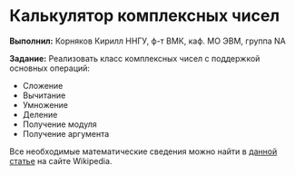 # Калькулятор комплексных чисел

**Выполнил:**
Корняков Кирилл
ННГУ, ф-т ВМК, каф. МО ЭВМ, группа NA

**Задание:**
Реализовать класс комплексных чисел с поддержкой основных операций:

 * Сложение
 * Вычитание
 * Умножение
 * Деление
 * Получение модуля
 * Получение аргумента

Все необходимые математические сведения можно найти в 
[данной статье](http://ru.wikipedia.org/wiki/%D0%9A%D0%BE%D0%BC%D0%BF%D0%BB%D0%B5%D0%BA%D1%81%D0%BD%D0%BE%D0%B5_%D1%87%D0%B8%D1%81%D0%BB%D0%BE)
на сайте Wikipedia.